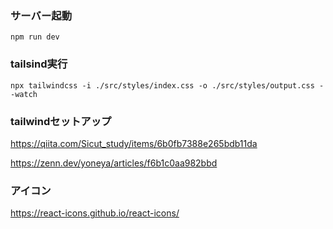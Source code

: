 ### サーバー起動
```
npm run dev
```

### tailsind実行
```
npx tailwindcss -i ./src/styles/index.css -o ./src/styles/output.css --watch
```

### tailwindセットアップ

https://qiita.com/Sicut_study/items/6b0fb7388e265bdb11da

https://zenn.dev/yoneya/articles/f6b1c0aa982bbd

### アイコン

https://react-icons.github.io/react-icons/


